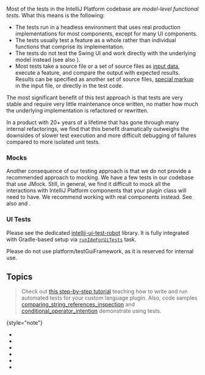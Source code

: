 [//]: # (title: Testing Overview)

<!-- Copyright 2000-2022 JetBrains s.r.o. and contributors. Use of this source code is governed by the Apache 2.0 license. -->

Most of the tests in the IntelliJ Platform codebase are *model-level functional tests*.
What this means is the following:

* The tests run in a headless environment that uses real production implementations for most components, except for many UI components.
* The tests usually test a feature as a whole rather than individual functions that comprise its implementation.
* The tests do not test the Swing UI and work directly with the underlying model instead (see also [](#ui-tests)).
* Most tests take a source file or a set of source files as [input data](test_project_and_testdata_directories.md), execute a feature, and compare the output with expected results.
  Results can be specified as another set of source files, [special markup](testing_highlighting.md) in the input file, or directly in the test code.

The most significant benefit of this test approach is that tests are very stable and require very little maintenance once written, no matter how much the underlying implementation is refactored or rewritten.

In a product with 20+ years of a lifetime that has gone through many internal refactorings, we find that this benefit dramatically outweighs the downsides of slower test execution and more difficult debugging of failures compared to more isolated unit tests.

### Mocks

Another consequence of our testing approach is that we do not provide a recommended approach to mocking.
We have a few tests in our codebase that use JMock.
Still, in general, we find it difficult to mock all the interactions with IntelliJ Platform components that your plugin class will need to have.
We recommend working with real components instead.
See also [](testing_faq.md#how-to-replace-componentservice-in-tests) and [](testing_faq.md#how-to-replace-extension-points-in-tests).

### UI Tests

Please see the dedicated [intellij-ui-test-robot](https://github.com/JetBrains/intellij-ui-test-robot) library.
It is fully integrated with Gradle-based setup via [`runIdeForUiTests`](tools_gradle_intellij_plugin.md#tasks-runideforuitests) task.

Please do not use <path>platform/testGuiFramework</path>, as it is reserved for internal use.

## Topics

> Check out [this step-by-step tutorial](writing_tests_for_plugins.md) teaching how to write and run automated tests for your custom language plugin.
> Also, code samples
> [comparing_string_references_inspection](https://github.com/JetBrains/intellij-sdk-docs/tree/main/code_samples/comparing_string_references_inspection)
> and [conditional_operator_intention](https://github.com/JetBrains/intellij-sdk-docs/tree/main/code_samples/conditional_operator_intention) demonstrate using tests.
>
{style="note"}

* [](tests_and_fixtures.md)
* [](light_and_heavy_tests.md)
* [](test_project_and_testdata_directories.md)
* [](writing_tests.md)
* [](testing_highlighting.md)
* [](testing_faq.md)

<include from="snippets.md" element-id="missingContent"/>
